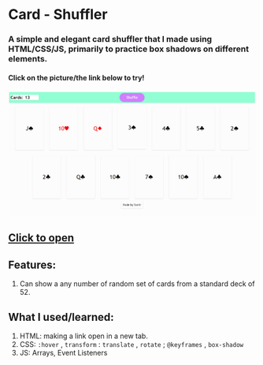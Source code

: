 # Card - Shuffler 
### A simple and elegant card shuffler that I made using HTML/CSS/JS, primarily to practice box shadows on different elements. 
#### Click on the picture/the link below to try!

<a href="https://redplusblue.github.io/card-shuffler/"><img src="files/preview.png" alt="A preview picture" title="Click Me!"></a>

## [Click to open](https://redplusblue.github.io/card-shuffler/)

## Features: 
1. Can show a any number of random set of cards from a standard deck of 52. 

## What I used/learned: 
1. HTML: making a link open in a new tab. 
2. CSS: `:hover` , `transform` : `translate` , `rotate` ; `@keyframes` , `box-shadow`
3. JS: Arrays, Event Listeners
